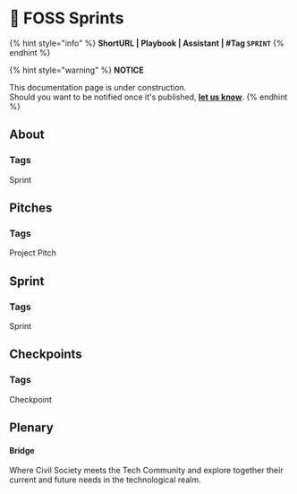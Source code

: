 # 🏃 FOSS Sprints

{% hint style="info" %}
**ShortURL | Playbook | Assistant | #Tag `SPRINT`**
{% endhint %}



{% hint style="warning" %}
**NOTICE**

This documentation page is under construction.\
Should you want to be notified once it's published, [**let us know**](https://tiof.click/TIOFTarianUpdatesService).
{% endhint %}

## About



### Tags

Sprint



## Pitches



### Tags

Project Pitch



## Sprint



### Tags

Sprint





## Checkpoints



### Tags

Checkpoint



## Plenary





#### Bridge

Where Civil Society meets the Tech Community and explore together their current and future needs in the technological realm.







